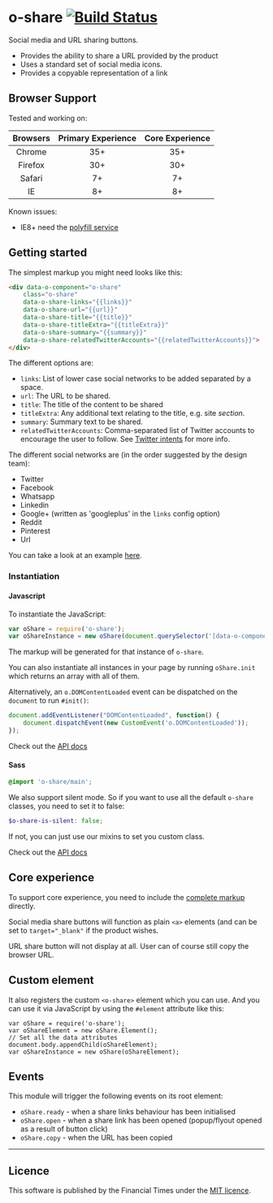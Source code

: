 o-share [![Build Status](https://travis-ci.org/Financial-Times/o-share.png?branch=master)](https://travis-ci.org/Financial-Times/o-share)
=======

Social media and URL sharing buttons.

- Provides the ability to share a URL provided by the product
- Uses a standard set of social media icons.
- Provides a copyable representation of a link

## Browser Support

Tested and working on:

|  Browsers  | Primary Experience | Core Experience |
|:----------:|:------------------:|:---------------:|
|   Chrome   |        35+         |       35+       |
|   Firefox  |        30+         |       30+       |
|   Safari   |        7+          |       7+        |
|   IE       |        8+          |       8+        |

Known issues:

* IE8+ need the [polyfill service](https://github.com/Financial-Times/polyfill/service)

## Getting started

The simplest markup you might need looks like this:

```html
<div data-o-component="o-share"
    class="o-share"
    data-o-share-links="{{links}}"
    data-o-share-url="{{url}}"
    data-o-share-title="{{title}}"
    data-o-share-titleExtra="{{titleExtra}}"
    data-o-share-summary="{{summary}}"
    data-o-share-relatedTwitterAccounts="{{relatedTwitterAccounts}}">
</div>
```

The different options are:

* `links`: List of lower case social networks to be added separated by a space.
* `url`: The URL to be shared.
* `title`: The title of the content to be shared
* `titleExtra`: Any additional text relating to the title, e.g. site _section_.
* `summary`: Summary text to be shared.
* `relatedTwitterAccounts`: Comma-separated list of Twitter accounts to encourage the user to follow. See [Twitter intents](https://dev.twitter.com/docs/intents) for more info.

The different social networks are (in the order suggested by the design team):

* Twitter
* Facebook
* Whatsapp
* Linkedin
* Google+ (written as 'googleplus' in the `links` config option)
* Reddit
* Pinterest
* Url

You can take a look at an example [here](https://github.com/Financial-Times/o-share/blob/master/demos/src/webcomponent.mustache).

### Instantiation

#### Javascript
To instantiate the JavaScript:

```javascript
var oShare = require('o-share');
var oShareInstance = new oShare(document.querySelector('[data-o-component=o-share]'));
```

The markup will be generated for that instance of `o-share`.

You can also instantiate all instances in your page by running `oShare.init` which returns an array with all of them.

Alternatively, an `o.DOMContentLoaded` event can be dispatched on the `document` to run `#init()`:

```javascript
document.addEventListener("DOMContentLoaded", function() {
    document.dispatchEvent(new CustomEvent('o.DOMContentLoaded'));
});
```

Check out the [API docs](http://registry.origami.ft.com/components/o-share#docs-js)

#### Sass

```scss
@import 'o-share/main';
```

We also support silent mode. So if you want to use all the default `o-share` classes, you need to set it to false:

```scss
$o-share-is-silent: false;
```

If not, you can just use our mixins to set you custom class.

Check out the [API docs](http://registry.origami.ft.com/components/o-share#docs-css)

## Core experience

To support core experience, you need to include the [complete markup](https://github.com/Financial-Times/o-share/blob/master/main.mustache) directly.

Social media share buttons will function as plain `<a>` elements (and can be set to `target="_blank"` if the product wishes.

URL share button will not display at all. User can of course still copy the browser URL.

## Custom element

It also registers the custom `<o-share>` element which you can use. And you can use it via JavaScript by using the `#element` attribute like this:

```
var oShare = require('o-share');
var oShareElement = new oShare.Element();
// Set all the data attributes
document.body.appendChild(oShareElement);
var oShareInstance = new oShare(oShareElement);
```

## Events

This module will trigger the following events on its root element:

* `oShare.ready` - when a share links behaviour has been initialised
* `oShare.open` - when a share link has been opened (popup/flyout opened as a result of button click)
* `oShare.copy` - when the URL has been copied

----

## Licence

This software is published by the Financial Times under the [MIT licence](http://opensource.org/licenses/MIT).
